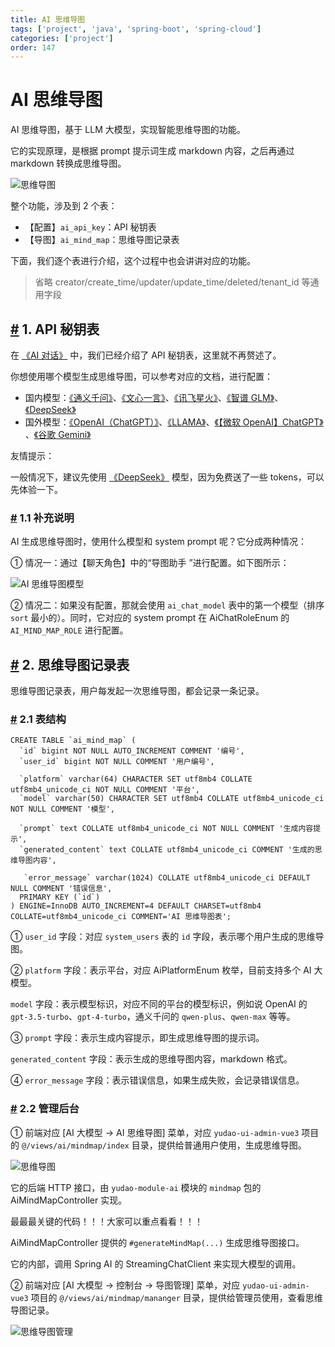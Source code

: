 ```yaml
---
title: AI 思维导图
tags: ['project', 'java', 'spring-boot', 'spring-cloud']
categories: ['project']
order: 147
---
```

# AI 思维导图

AI 思维导图，基于 LLM 大模型，实现智能思维导图的功能。

 它的实现原理，是根据 prompt 提示词生成 markdown 内容，之后再通过 markdown 转换成思维导图。

 ![思维导图](https://doc.iocoder.cn/img/AI%E6%89%8B%E5%86%8C/AI%E5%AF%BC%E5%9B%BE/%E6%80%9D%E7%BB%B4%E5%AF%BC%E5%9B%BE.png)

 整个功能，涉及到 2 个表：

 * 【配置】`ai_api_key`：API 秘钥表
* 【导图】`ai_mind_map`：思维导图记录表

 下面，我们逐个表进行介绍，这个过程中也会讲讲对应的功能。

 
> 省略 creator/create\_time/updater/update\_time/deleted/tenant\_id 等通用字段

 ## [#](#_1-api-秘钥表) 1. API 秘钥表

 在 [《AI 对话》](/ai/chat/) 中，我们已经介绍了 API 秘钥表，这里就不再赘述了。

 你想使用哪个模型生成思维导图，可以参考对应的文档，进行配置：

 * 国内模型：[《通义千问》](/ai/tongyi)、[《文心一言》](/ai/yiyan)、[《讯飞星火》](/ai/xinghuo)、[《智谱 GLM》](/ai/glm)、[《DeepSeek》](/ai/deep-seek)
* 国外模型：[《OpenAI（ChatGPT）》](/ai/openai)、[《LLAMA》](/ai/llama)、[《【微软 OpenAI】ChatGPT》](/ai/azure-openai) 、[《谷歌 Gemini》](/ai/gemini)

 友情提示：

 一般情况下，建议先使用 [《DeepSeek》](/ai/deep-seek) 模型，因为免费送了一些 tokens，可以先体验一下。

 ### [#](#_1-1-补充说明) 1.1 补充说明

 AI 生成思维导图时，使用什么模型和 system prompt 呢？它分成两种情况：

 ① 情况一：通过【聊天角色】中的“导图助手 ”进行配置。如下图所示：

 ![AI 思维导图模型](https://doc.iocoder.cn/img/AI%E6%89%8B%E5%86%8C/AI%E5%AF%BC%E5%9B%BE/%E6%80%9D%E7%BB%B4%E5%AF%BC%E5%9B%BE%E6%A8%A1%E5%9E%8B.png)

 ② 情况二：如果没有配置，那就会使用 `ai_chat_model` 表中的第一个模型（排序 `sort` 最小的）。同时，它对应的 system prompt 在 AiChatRoleEnum 的 `AI_MIND_MAP_ROLE` 进行配置。

 ## [#](#_2-思维导图记录表) 2. 思维导图记录表

 思维导图记录表，用户每发起一次思维导图，都会记录一条记录。

 ### [#](#_2-1-表结构) 2.1 表结构

 
```
CREATE TABLE `ai_mind_map` (
  `id` bigint NOT NULL AUTO_INCREMENT COMMENT '编号',
  `user_id` bigint NOT NULL COMMENT '用户编号',
  
  `platform` varchar(64) CHARACTER SET utf8mb4 COLLATE utf8mb4_unicode_ci NOT NULL COMMENT '平台',
  `model` varchar(50) CHARACTER SET utf8mb4 COLLATE utf8mb4_unicode_ci NOT NULL COMMENT '模型',
  
  `prompt` text COLLATE utf8mb4_unicode_ci NOT NULL COMMENT '生成内容提示',
  `generated_content` text COLLATE utf8mb4_unicode_ci COMMENT '生成的思维导图内容',
   
   `error_message` varchar(1024) COLLATE utf8mb4_unicode_ci DEFAULT NULL COMMENT '错误信息',
  PRIMARY KEY (`id`)
) ENGINE=InnoDB AUTO_INCREMENT=4 DEFAULT CHARSET=utf8mb4 COLLATE=utf8mb4_unicode_ci COMMENT='AI 思维导图表';

```
① `user_id` 字段：对应 `system_users` 表的 `id` 字段，表示哪个用户生成的思维导图。

 ② `platform` 字段：表示平台，对应 AiPlatformEnum 枚举，目前支持多个 AI 大模型。

 `model` 字段：表示模型标识，对应不同的平台的模型标识，例如说 OpenAI 的 `gpt-3.5-turbo`、`gpt-4-turbo`，通义千问的 `qwen-plus`、`qwen-max` 等等。

 ③ `prompt` 字段：表示生成内容提示，即生成思维导图的提示词。

 `generated_content` 字段：表示生成的思维导图内容，markdown 格式。

 ④ `error_message` 字段：表示错误信息，如果生成失败，会记录错误信息。

 ### [#](#_2-2-管理后台) 2.2 管理后台

 ① 前端对应 [AI 大模型 -> AI 思维导图] 菜单，对应 `yudao-ui-admin-vue3` 项目的 `@/views/ai/mindmap/index` 目录，提供给普通用户使用，生成思维导图。

 ![思维导图](https://doc.iocoder.cn/img/AI%E6%89%8B%E5%86%8C/AI%E5%AF%BC%E5%9B%BE/%E6%80%9D%E7%BB%B4%E5%AF%BC%E5%9B%BE.png)

 它的后端 HTTP 接口，由 `yudao-module-ai` 模块的 `mindmap` 包的 AiMindMapController 实现。

 最最最关键的代码！！！大家可以重点看看！！！

 AiMindMapController 提供的 `#generateMindMap(...)` 生成思维导图接口。

 它的内部，调用 Spring AI 的 StreamingChatClient 来实现大模型的调用。

 ② 前端对应 [AI 大模型 -> 控制台 -> 导图管理] 菜单，对应 `yudao-ui-admin-vue3` 项目的 `@/views/ai/mindmap/mananger` 目录，提供给管理员使用，查看思维导图记录。

 ![思维导图管理](https://doc.iocoder.cn/img/AI%E6%89%8B%E5%86%8C/AI%E5%AF%BC%E5%9B%BE/%E6%80%9D%E7%BB%B4%E5%AF%BC%E5%9B%BE%E7%AE%A1%E7%90%86.png)

